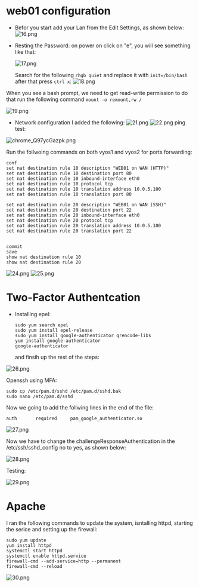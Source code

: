 # web01 configuration
* Befor you start add your Lan from the Edit Settings, as shown below:
![16.png](./Images/16.png)
* Resting the Password:
  on power on click on "e", you will see something like that:
  
  ![17.png](./Images/17.png)

  Search for the following `rhgb quiet` and replace it with `init=/bin/bash` after that press `ctrl x`:
  ![18.png](./Images/18.png)

When you see a bash prompt, we need to get read-write permission to do that run the following command `mount -o remount,rw /` 

![19.png](./Images/19.png)

* Network configuration
  I added the following:
  ![21.png](./Images/21.png)
![22.png](./Images/22.png)
ping test:

![chrome_Q97ycGazpk.png](../../../../Documents/ShareX/Screenshots/2024-01/chrome_Q97ycGazpk.png)

Run the follwoing commands on both vyos1 and vyos2 for ports forwarding:
```
conf
set nat destination rule 10 description "WEB01 on WAN (HTTP)"
set nat destination rule 10 destination port 80
set nat destination rule 10 inbound-interface eth0
set nat destination rule 10 protocol tcp
set nat destination rule 10 translation address 10.0.5.100
set nat destination rule 10 translation port 80

set nat destination rule 20 description "WEB01 on WAN (SSH)"
set nat destination rule 20 destination port 22
set nat destination rule 20 inbound-interface eth0
set nat destination rule 20 protocol tcp
set nat destination rule 20 translation address 10.0.5.100
set nat destination rule 20 translation port 22


commit
save
show nat destination rule 10
show nat destination rule 20
```
![24.png](./Images/24.png)
![25.png](./Images/25.png)

# Two-Factor Authentcation 

* Installing epel:
  ```
  sudo yum search epel
  sudo yum install epel-release
  sudo yum install google-authenticator qrencode-libs
  yum install google-authenticator
  google-authenticator
  ```
  and finsih up the rest of the steps:
  
![26.png](./Images/26.png)

Openssh using MFA:
```
sudo cp /etc/pam.d/sshd /etc/pam.d/sshd.bak
sudo nano /etc/pam.d/sshd
```
Now we going to add the follwing lines in the end of the file:
```
auth       required     pam_google_authenticator.so
```
![27.png](./Images/27.png)

Now we have to change the challengeResponseAuthentication in the /etc/ssh/sshd_config no to yes, as shown below:

![28.png](./Images/28.png)

Testing:

![29.png](./Images/29.png)


# Apache
I ran the following commands to update the system, isntalling httpd, starting the serice and setting up the firewall:
```
sudo yum update
yum install httpd
systemctl start httpd
systemctl enable httpd.service
firewall-cmd --add-service=http --permanent
firewall-cmd --reload
```
![30.png](./Images/30.png)

































